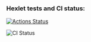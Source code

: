 ### Hexlet tests and CI status:

[![Actions Status](https://github.com/kssedenko/devops-for-programmers-project-74/workflows/hexlet-check/badge.svg)](https://github.com/kssedenko/devops-for-programmers-project-74/actions)

![CI Status](https://github.com/kssedenko/devops-for-programmers-project-74/actions/workflows/push.yml/badge.svg)